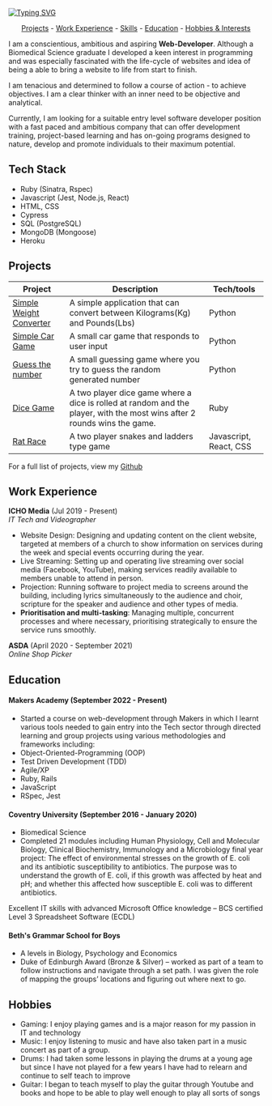 [![Typing SVG](https://readme-typing-svg.demolab.com?font=Fira+Code&size=50&pause=1000&color=F70000&center=true&vCenter=true&width=800&height=100&lines=Hello%2C+I'm+Imisi+Aina!;Welcome+to+my+GitHub!+)](https://git.io/typing-svg)

<div align="center">

[Projects](#projects) - [Work Experience](#work-experience) - [Skills](#skills) - [Education](#education) - [Hobbies & Interests](#hobbies) 

</div>

I am a conscientious, ambitious and aspiring **Web-Developer**. Although a Biomedical Science graduate I developed a keen interest in programming and was especially fascinated with the life-cycle of websites and idea of being a able to bring a website to life from start to finish. 

I am tenacious and determined to follow a course of action - to achieve objectives. I am a clear thinker with an inner need to be objective and analytical.

Currently, I am looking for a suitable entry level software developer position with a fast paced and ambitious company that can offer development training, project-based learning and has on-going programs designed to nature, develop and promote individuals to their maximum potential.

## Tech Stack  
- Ruby (Sinatra, Rspec) 
- Javascript (Jest, Node.js, React) 
- HTML, CSS 
- Cypress 
- SQL (PostgreSQL) 
- MongoDB (Mongoose)
- Heroku


## Projects



| Project                      | Description                                                                                                             | Tech/tools        |
| ---------------------------- | --------------------------------------------------------------------------------------------------------------------    | ----------------- |
| [Simple Weight Converter](https://github.com/imisiaina/Simple-Weight-Converter)| A simple application that can convert between Kilograms(Kg) and Pounds(Lbs)| Python 
| [Simple Car Game](https://github.com/imisiaina/Simple-car-game)| A small car game that responds to user input| Python 
| [Guess the number](https://github.com/imisiaina/Guess-the-number) | A small guessing game where you try to guess the random generated number| Python
| [Dice Game](https://github.com/imisiaina/Dice-Game-1.0)| A two player dice game where a dice is rolled at random and the player, with the most wins after 2 rounds wins the game.| Ruby
| [Rat Race](https://github.com/Ollie-HB/rat-race)| A two player snakes and ladders type game| Javascript, React, CSS                             |   
                
                

For a full list of projects, view my [Github](https://github.com/imisiaina?tab=repositories)

## Work Experience

**ICHO Media** (Jul 2019 - Present)  
_IT Tech and Videographer_

- Website Design: Designing and updating content on the client website, targeted at members of a church to show information on services during the week and special events occurring during the year.
- Live Streaming: Setting up and operating live streaming over social media (Facebook, YouTube), making services readily available to members unable to attend in person. 
- Projection: Running software to project media to screens around the building, including lyrics simultaneously to the audience and choir, scripture for the speaker and audience and other types of media.
- **Prioritisation and multi-tasking**: Managing multiple, concurrent processes and where necessary, prioritising strategically to ensure the service runs smoothly.


**ASDA** (April 2020 - September 2021)  
_Online Shop Picker_


## Education

#### Makers Academy (September 2022 - Present)
- Started a course on web-development through Makers in which I learnt various tools needed to gain entry into the Tech sector through directed learning and group projects using various methodologies and frameworks including:
- Object-Oriented-Programming (OOP)
- Test Driven Development (TDD)
- Agile/XP
- Ruby, Rails 
- JavaScript
- RSpec, Jest

#### Coventry University (September 2016 - January 2020)

- Biomedical Science
- Completed 21 modules including Human Physiology, Cell and Molecular Biology, Clinical Biochemistry, Immunology and a Microbiology final year project: The effect of environmental stresses on the growth of E. coli and its antibiotic susceptibility to antibiotics. The purpose was to understand the growth of E. coli, if this growth was affected by heat and pH; and whether this affected how susceptible E. coli was to different antibiotics. 

Excellent IT skills with advanced Microsoft Office knowledge – BCS certified Level 3 Spreadsheet Software (ECDL)

#### Beth's Grammar School for Boys

- A levels in Biology, Psychology and Economics
- Duke of Edinburgh Award (Bronze & Silver) – worked as part of a team to follow instructions and navigate through a set path. I was given the role of mapping the groups’ locations and figuring out where next to go.

## Hobbies

- Gaming: I enjoy playing games and is a major reason for my passion in IT and technology
- Music: I enjoy listening to music and have also taken part in a music concert as part of a group. 
- Drums: I had taken some lessons in playing the drums at a young age but since I have not played for a few years I have had to relearn and continue to self teach to improve
- Guitar: I began to teach myself to play the guitar through Youtube and books and hope to be able to play well enough to play all sorts of songs

